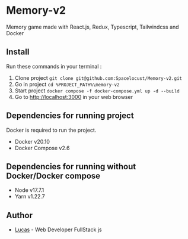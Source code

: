 # Memory-v2
Memory game made with React.js, Redux, Typescript, Tailwindcss and Docker 

## Install

Run these commands in your terminal :

1. Clone project `git clone git@github.com:Spacelocust/Memory-v2.git`
2. Go in project `cd %PROJECT_PATH%\memory-v2`
3. Start project `docker compose -f docker-compose.yml up -d --build`
4. Go to [http://localhost:3000](http://localhost:3000) in your web browser

## Dependencies for running project
Docker is required to run the project.
- Docker v20.10
- Docker Compose v2.6

## Dependencies for running without Docker/Docker compose
- Node v17.7.1
- Yarn v1.22.7

## Author

- [Lucas](https://github.com/Spacelocust/) - Web Developer FullStack js
